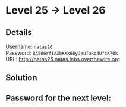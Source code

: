 # Level 25 → Level 26

## Details
Username: `natas26`<br />
Password: `8A506rfIAXbKKk68yJeuTuRq4UfcK70k`<br />
URL:      http://natas25.natas.labs.overthewire.org

## Solution


## Password for the next level:
```

```
